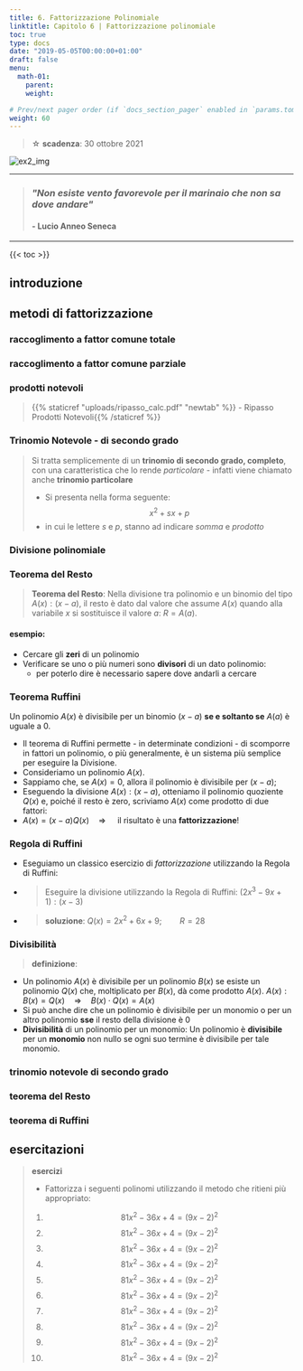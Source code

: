 ```yaml
---
title: 6. Fattorizzazione Polinomiale
linktitle: Capitolo 6 | Fattorizzazione polinomiale
toc: true
type: docs
date: "2019-05-05T00:00:00+01:00"
draft: false
menu:
  math-01:
    parent: 
    weight: 

# Prev/next pager order (if `docs_section_pager` enabled in `params.toml`)
weight: 60
---
```


> ☆ **scadenza**: 30 ottobre 2021

![ex2_img](../ex2_img.png)

---

>### *"Non esiste vento favorevole per il marinaio che non sa dove andare"*
>
>#### - Lucio Anneo Seneca

---

{{< toc >}}
## introduzione

## metodi di fattorizzazione

### raccoglimento a fattor comune totale

### raccoglimento a fattor comune parziale

### prodotti notevoli

>{{% staticref "uploads/ripasso_calc.pdf" "newtab" %}} <i class="fa-regular fa-share-from-square"></i> - Ripasso Prodotti Notevoli{{% /staticref %}}

### Trinomio Notevole - di secondo grado

> Si tratta semplicemente di un **trinomio di secondo grado, completo**, con una caratteristica che lo rende *particolare* - infatti viene chiamato anche **trinomio particolare**
>
> - Si presenta nella forma seguente:
> $$x^2 + sx+p$$
> - in cui le lettere $s$ e $p$, stanno ad indicare _somma_ e _prodotto_

### Divisione polinomiale

### Teorema del Resto

> **Teorema del Resto**: Nella divisione tra polinomio e un binomio del tipo $A(x) : (x - a)$, il resto è dato dal valore che assume $A(x)$ quando alla variabile $x$ si sostituisce il valore $a$: $R = A(a)$.

#### esempio:

- Cercare gli **zeri** di un polinomio
- Verificare se uno o più numeri sono **divisori** di un dato polinomio:
  - per poterlo dire è necessario sapere dove andarli a cercare

### Teorema Ruffini

Un polinomio $A(x)$ è divisibile per un binomio $(x - a)$ **se e soltanto se** $A(a)$ è uguale a $0$.

- Il teorema di Ruffini permette - in determinate condizioni - di scomporre in fattori un polinomio, o più generalmente, è un sistema più semplice per eseguire la Divisione.
- Consideriamo un polinomio $A(x)$.
- Sappiamo che, se $A(x) = 0$, allora il polinomio è divisibile per $(x - a)$;
- Eseguendo la divisione $A(x) : (x - a)$, otteniamo il polinomio quoziente $Q(x)$ e, poiché il resto è zero, scriviamo $A(x)$ come prodotto di due fattori: 
- $A(x) = (x - a) Q(x)\quad \Rightarrow \quad$ il risultato è una **fattorizzazione**!

### Regola di Ruffini

- Eseguiamo un classico esercizio di *fattorizzazione* utilizzando la Regola di Ruffini:
- >Eseguire la divisione utilizzando la Regola di Ruffini:
$(2x^3 - 9x + 1) : (x - 3)$
- >**soluzione**: $Q(x) = 2x^2 + 6x + 9; \qquad R = 28$

### Divisibilità

>**definizione**:

- Un polinomio $A(x)$ è divisibile per un polinomio $B(x)$ se esiste un polinomio $Q(x)$ che, moltiplicato per $B(x)$, dà come prodotto $A(x)$. $A(x) : B(x) = Q(x) \quad \Rightarrow \quad B(x) \cdot Q(x) = A(x)$
- Si può anche dire che un polinomio è divisibile per un monomio o per un altro polinomio **sse** il resto della divisione è $0$
- **Divisibilità** di un polinomio per un monomio:
Un polinomio è **divisibile** per un **monomio** non nullo se ogni suo termine è divisibile per tale monomio.

### trinomio notevole di secondo grado

### teorema del Resto

### teorema di Ruffini

## esercitazioni

>**esercizi**
>
>- Fattorizza i seguenti polinomi utilizzando il metodo che ritieni più appropriato:
>
>1. $$81x^2 -36x + 4 = (9x-2)^2$$
>1. $$81x^2 -36x + 4 = (9x-2)^2$$
>1. $$81x^2 -36x + 4 = (9x-2)^2$$
>1. $$81x^2 -36x + 4 = (9x-2)^2$$
>1. $$81x^2 -36x + 4 = (9x-2)^2$$
>1. $$81x^2 -36x + 4 = (9x-2)^2$$
>1. $$81x^2 -36x + 4 = (9x-2)^2$$
>1. $$81x^2 -36x + 4 = (9x-2)^2$$
>1. $$81x^2 -36x + 4 = (9x-2)^2$$
>1. $$81x^2 -36x + 4 = (9x-2)^2$$
